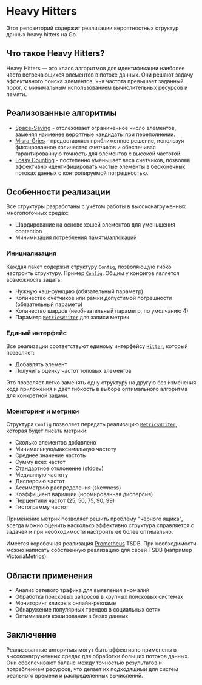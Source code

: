 # Heavy Hitters

Этот репозиторий содержит реализации вероятностных структур данных heavy hitters на Go.

## Что такое Heavy Hitters?

Heavy Hitters — это класс алгоритмов для идентификации наиболее часто встречающихся элементов в потоке данных.
Они решают задачу эффективного поиска элементов, чья частота превышает заданный порог, с минимальным использованием вычислительных ресурсов и памяти.

## Реализованные алгоритмы

* [Space-Saving](spacesaving) - отслеживает ограниченное число элементов, заменяя наименее вероятные кандидаты при переполнении.
* [Misra-Gries](misragries) - предоставляет приближенное решение, используя фиксированное количество счетчиков и обеспечивая гарантированную точность для элементов с высокой частотой.
* [Lossy Counting](lossy) - постепенно уменьшает веса счетчиков, позволяя эффективно идентифицировать частые элементы в бесконечных потоках данных с контролируемой погрешностью.

## Особенности реализации

Все структуры разработаны с учётом работы в высоконагруженных многопоточных средах:

* Шардирование на основе хэшей элементов для уменьшения contention
* Минимизация потребления памяти/аллокаций

### Инициализация

Каждая пакет содержит структуру `Config`, позволяющую гибко настроить структуру.
Пример [`Config`](spacesaving/config.go). Общим у конфигов является возможность задать:

* Нужную хэш-функцию (обязательный параметр)
* Количество счётчиков или рамки допустимой погрешности (обязательный параметр)
* Количество шардов (необязательный параметр, по умолчанию 4)
* Параметр [`MetricsWriter`](metrics.go) для записи метрик

### Единый интерфейс

Все реализации соответствуют единому интерфейсу [`Hitter`](interface.go), который позволяет:

* Добавлять элемент
* Получить оценку частот топовых элементов

Это позволяет легко заменять одну структуру на другую без изменения кода приложения и даёт гибкость в выборе
оптимального алгоритма для конкретной задачи.

### Мониторинг и метрики

Структура `Config` позволяет передать реализацию [`MetricsWriter`](metrics.go), которая будет писать метрики:

* Сколько элементов добавлено
* Минимальную/максимальную частоту
* Среднее значение частоты
* Сумму всех частот
* Стандартное отклонение (stddev)
* Медианную частоту
* Дисперсию частот
* Ассиметрию распределения (skewness)
* Коэффициент вариации (нормированная дисперсия)
* Перцентили частот (25, 50, 75, 90, 99)
* Гистограмму частот

Применение метрик позволяет решить проблему "чёрного ящика", всегда можно оценить насколько эффективно структура
справляется с задачей и при необходимости настроить её более оптимально.

Имеется коробочная реализация [Prometheus](../metrics/prometheus/heavy.go) TSDB. При необходимости можно написать
собственную реализацию для своей TSDB (например VictoriaMetrics).

## Области применения

* Анализ сетевого трафика для выявления аномалий
* Обработка поисковых запросов в крупных поисковых системах
* Мониторинг кликов в онлайн-рекламе
* Обнаружение популярных трендов в социальных сетях
* Оптимизация кэширования в базах данных

## Заключение

Реализованные алгоритмы могут быть эффективно применены в высоконагруженных средах для обработки больших потоков данных.
Они обеспечивают баланс между точностью результатов и потреблением ресурсов, что делает их подходящими для
систем реального времени и распределенных вычислений.
